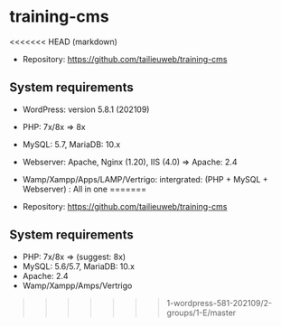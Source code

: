 # training-cms
<<<<<<< HEAD
(markdown)
* Repository: https://github.com/tailieuweb/training-cms

## System requirements
* WordPress: version 5.8.1 (202109)
* PHP: 7x/8x => 8x
* MySQL: 5.7, MariaDB: 10.x
* Webserver: Apache, Nginx (1.20), IIS (4.0) => Apache: 2.4

* Wamp/Xampp/Apps/LAMP/Vertrigo: intergrated: (PHP + MySQL + Webserver) : All in one
=======
* Repository: https://github.com/tailieuweb/training-cms

## System requirements
* PHP: 7x/8x => (suggest: 8x)
* MySQL: 5.6/5.7, MariaDB: 10.x
* Apache: 2.4
* Wamp/Xampp/Amps/Vertrigo
>>>>>>> 1-wordpress-581-202109/2-groups/1-E/master
